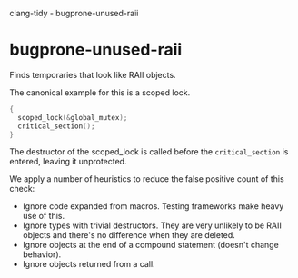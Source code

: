 clang-tidy - bugprone-unused-raii

</div>

# bugprone-unused-raii

Finds temporaries that look like RAII objects.

The canonical example for this is a scoped lock.

``` c++
{
  scoped_lock(&global_mutex);
  critical_section();
}
```

The destructor of the scoped_lock is called before the
`critical_section` is entered, leaving it unprotected.

We apply a number of heuristics to reduce the false positive count of
this check:

- Ignore code expanded from macros. Testing frameworks make heavy use of
  this.
- Ignore types with trivial destructors. They are very unlikely to be
  RAII objects and there's no difference when they are deleted.
- Ignore objects at the end of a compound statement (doesn't change
  behavior).
- Ignore objects returned from a call.
